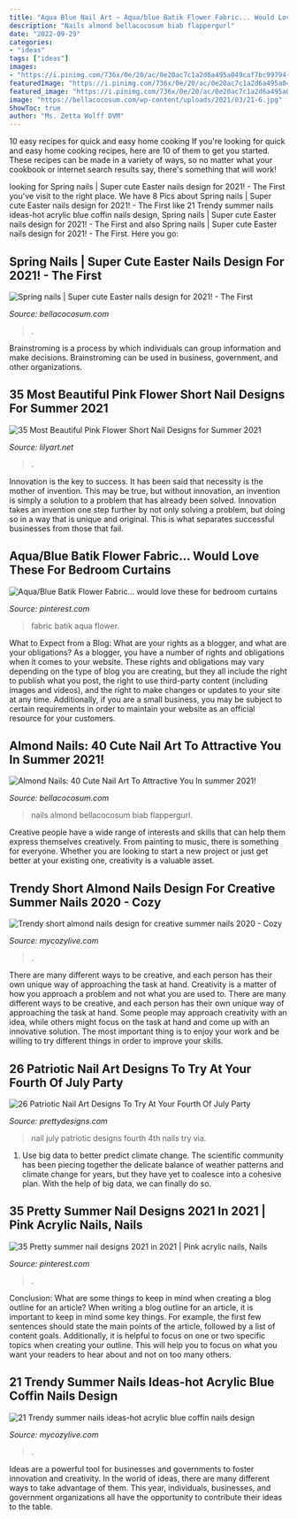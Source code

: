```yaml
---
title: "Aqua Blue Nail Art ~ Aqua/blue Batik Flower Fabric... Would Love These For Bedroom Curtains"
description: "Nails almond bellacocosum biab flappergurl"
date: "2022-09-29"
categories:
- "ideas"
tags: ["ideas"]
images:
- "https://i.pinimg.com/736x/0e/20/ac/0e20ac7c1a2d6a495a049caf7bc99794--bedroom-curtains-flower-fabric.jpg"
featuredImage: "https://i.pinimg.com/736x/0e/20/ac/0e20ac7c1a2d6a495a049caf7bc99794--bedroom-curtains-flower-fabric.jpg"
featured_image: "https://i.pinimg.com/736x/0e/20/ac/0e20ac7c1a2d6a495a049caf7bc99794--bedroom-curtains-flower-fabric.jpg"
image: "https://bellacocosum.com/wp-content/uploads/2021/03/21-6.jpg"
ShowToc: true
author: "Ms. Zetta Wolff DVM"
---
```



10 easy recipes for quick and easy home cooking
If you're looking for quick and easy home cooking recipes, here are 10 of them to get you started. These recipes can be made in a variety of ways, so no matter what your cookbook or internet search results say, there's something that will work!

	

		
looking for Spring nails | Super cute Easter nails design for 2021! - The First you've visit to the right place. We have 8 Pics about Spring nails | Super cute Easter nails design for 2021! - The First like 21 Trendy summer nails ideas-hot acrylic blue coffin nails design, Spring nails | Super cute Easter nails design for 2021! - The First and also Spring nails | Super cute Easter nails design for 2021! - The First. Here you go:
		
    
## Spring Nails | Super Cute Easter Nails Design For 2021! - The First

<img loading=lazy src="https://bellacocosum.com/wp-content/uploads/2021/03/21-6.jpg" onerror="this.onerror=null;this.src='https://tse2.mm.bing.net/th?id=OIP.kLBQrrU5al7GBclGhe9wbgHaLO&amp;pid=15.1';" alt="Spring nails | Super cute Easter nails design for 2021! - The First">

_Source: bellacocosum.com_

>. 

	

Brainstroming is a process by which individuals can group information and make decisions. Brainstroming can be used in business, government, and other organizations.

    
## 35 Most Beautiful Pink Flower Short Nail Designs For Summer 2021

<img loading=lazy src="https://lilyart.net/wp-content/uploads/2021/04/2-7.jpg" onerror="this.onerror=null;this.src='https://tse3.mm.bing.net/th?id=OIP.G8dw3Jzx7Yk_tU8VIQzWXwHaLG&amp;pid=15.1';" alt="35 Most Beautiful Pink Flower Short Nail Designs for Summer 2021">

_Source: lilyart.net_

>. 

	

Innovation is the key to success. It has been said that necessity is the mother of invention. This may be true, but without innovation, an invention is simply a solution to a problem that has already been solved. Innovation takes an invention one step further by not only solving a problem, but doing so in a way that is unique and original. This is what separates successful businesses from those that fail.

    
## Aqua/Blue Batik Flower Fabric... Would Love These For Bedroom Curtains

<img loading=lazy src="https://i.pinimg.com/736x/0e/20/ac/0e20ac7c1a2d6a495a049caf7bc99794--bedroom-curtains-flower-fabric.jpg" onerror="this.onerror=null;this.src='https://tse4.mm.bing.net/th?id=OIP.REhpGkCv6ovY-4rCMIuZCwHaJ4&amp;pid=15.1';" alt="Aqua/Blue Batik Flower Fabric... would love these for bedroom curtains">

_Source: pinterest.com_

>fabric batik aqua flower. 

	

What to Expect from a Blog: What are your rights as a blogger, and what are your obligations?
As a blogger, you have a number of rights and obligations when it comes to your website. These rights and obligations may vary depending on the type of blog you are creating, but they all include the right to publish what you post, the right to use third-party content (including images and videos), and the right to make changes or updates to your site at any time. Additionally, if you are a small business, you may be subject to certain requirements in order to maintain your website as an official resource for your customers.

    
## Almond Nails: 40 Cute Nail Art To Attractive You In Summer 2021!

<img loading=lazy src="https://bellacocosum.com/wp-content/uploads/2021/05/32-12.jpg" onerror="this.onerror=null;this.src='https://tse3.mm.bing.net/th?id=OIP.qxVpjbsyKSiBQLt7nMlvZAHaLH&amp;pid=15.1';" alt="Almond Nails: 40 Cute Nail Art To Attractive You In summer 2021!">

_Source: bellacocosum.com_

>nails almond bellacocosum biab flappergurl. 

	

Creative people have a wide range of interests and skills that can help them express themselves creatively. From painting to music, there is something for everyone. Whether you are looking to start a new project or just get better at your existing one, creativity is a valuable asset.

    
## Trendy Short Almond Nails Design For Creative Summer Nails 2020 - Cozy

<img loading=lazy src="https://mycozylive.com/wp-content/uploads/2020/07/9-2.png" onerror="this.onerror=null;this.src='https://tse2.mm.bing.net/th?id=OIP.-KpCGDhmx9oBa_GZ81hDIQHaJ1&amp;pid=15.1';" alt="Trendy short almond nails design for creative summer nails 2020 - Cozy">

_Source: mycozylive.com_

>. 

	

There are many different ways to be creative, and each person has their own unique way of approaching the task at hand.
Creativity is a matter of how you approach a problem and not what you are used to. There are many different ways to be creative, and each person has their own unique way of approaching the task at hand. Some people may approach creativity with an idea, while others might focus on the task at hand and come up with an innovative solution. The most important thing is to enjoy your work and be willing to try different things in order to improve your skills.

    
## 26 Patriotic Nail Art Designs To Try At Your Fourth Of July Party

<img loading=lazy src="http://www.prettydesigns.com/wp-content/uploads/2016/06/patriotic-nail-art-to-try-at-your-fourth-of-july-party-1.jpg" onerror="this.onerror=null;this.src='https://tse1.mm.bing.net/th?id=OIP.8JkZ0F9xmR3CvXHO5nBVXwHaJ4&amp;pid=15.1';" alt="26 Patriotic Nail Art Designs To Try At Your Fourth Of July Party">

_Source: prettydesigns.com_

>nail july patriotic designs fourth 4th nails try via. 

	

1. Use big data to better predict climate change. The scientific community has been piecing together the delicate balance of weather patterns and climate change for years, but they have yet to coalesce into a cohesive plan. With the help of big data, we can finally do so. 

    
## 35 Pretty Summer Nail Designs 2021 In 2021 | Pink Acrylic Nails, Nails

<img loading=lazy src="https://i.pinimg.com/736x/21/b7/69/21b76908fcff8cc0df4e86adb3d18bbc.jpg" onerror="this.onerror=null;this.src='https://tse1.mm.bing.net/th?id=OIP.oLmgVb9tbHrmoFGxG79DVQHaLH&amp;pid=15.1';" alt="35 Pretty summer nail designs 2021 in 2021 | Pink acrylic nails, Nails">

_Source: pinterest.com_

>. 

	

Conclusion: What are some things to keep in mind when creating a blog outline for an article?
When writing a blog outline for an article, it is important to keep in mind some key things. For example, the first few sentences should state the main points of the article, followed by a list of content goals. Additionally, it is helpful to focus on one or two specific topics when creating your outline. This will help you to focus on what you want your readers to hear about and not on too many others.

    
## 21 Trendy Summer Nails Ideas-hot Acrylic Blue Coffin Nails Design

<img loading=lazy src="https://mycozylive.com/wp-content/uploads/2020/07/14-1.png" onerror="this.onerror=null;this.src='https://tse1.mm.bing.net/th?id=OIP.zqLgrkc9ZZwor9eS5SO95QHaKA&amp;pid=15.1';" alt="21 Trendy summer nails ideas-hot acrylic blue coffin nails design">

_Source: mycozylive.com_

>. 

	

Ideas are a powerful tool for businesses and governments to foster innovation and creativity. In the world of ideas, there are many different ways to take advantage of them. This year, individuals, businesses, and government organizations all have the opportunity to contribute their ideas to the table.

